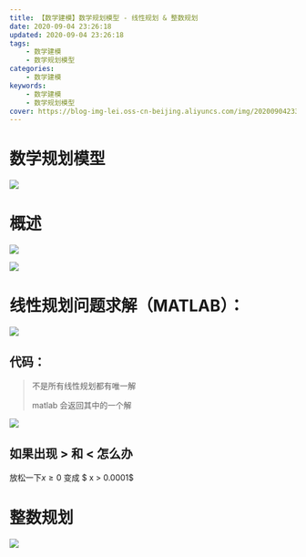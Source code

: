 ```yaml
---
title: 【数学建模】数学规划模型 - 线性规划 & 整数规划
date: 2020-09-04 23:26:18
updated: 2020-09-04 23:26:18
tags:
    - 数学建模
    - 数学规划模型
categories:
    - 数学建模
keywords:
    - 数学建模
    - 数学规划模型
cover: https://blog-img-lei.oss-cn-beijing.aliyuncs.com/img/20200904233200.png
---
```


# 数学规划模型

![](https://blog-img-lei.oss-cn-beijing.aliyuncs.com/img/image-20200904205752052.png)

# 概述

![](https://blog-img-lei.oss-cn-beijing.aliyuncs.com/img/image-20200904205910896.png)

![](https://blog-img-lei.oss-cn-beijing.aliyuncs.com/img/image-20200904210202583.png)

# 线性规划问题求解（MATLAB）：

![](https://blog-img-lei.oss-cn-beijing.aliyuncs.com/img/image-20200904210749120.png)

## 代码：

> 不是所有线性规划都有唯一解
>
> matlab 会返回其中的一个解

![](https://blog-img-lei.oss-cn-beijing.aliyuncs.com/img/image-20200904211734852.png)

## 如果出现 > 和 < 怎么办

放松一下$x \ge 0$ 变成 $ x > 0.0001$

# 整数规划

![](https://blog-img-lei.oss-cn-beijing.aliyuncs.com/img/image-20200904232156423.png)
